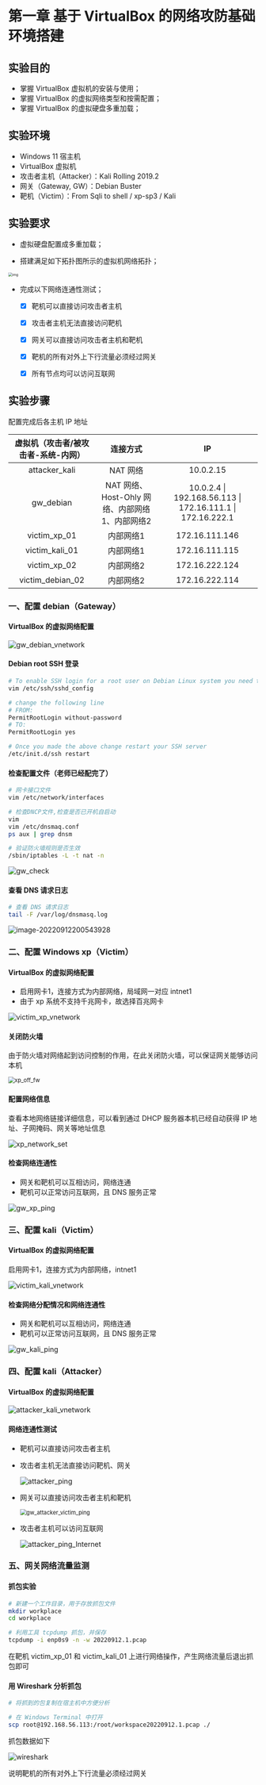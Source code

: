 # 第一章 基于 VirtualBox 的网络攻防基础环境搭建



## 实验目的

- 掌握 VirtualBox 虚拟机的安装与使用；
- 掌握 VirtualBox 的虚拟网络类型和按需配置；
- 掌握 VirtualBox 的虚拟硬盘多重加载；



## 实验环境

- Windows 11 宿主机
- VirtualBox 虚拟机
- 攻击者主机（Attacker）：Kali Rolling 2019.2
- 网关（Gateway, GW）：Debian Buster
- 靶机（Victim）：From Sqli to shell / xp-sp3 / Kali



## 实验要求

- 虚拟硬盘配置成多重加载；

- 搭建满足如下拓扑图所示的虚拟机网络拓扑；

<img src="https://c4pr1c3.github.io/cuc-ns/chap0x01/attach/chap0x01/media/vb-exp-layout.png" alt="img" style="zoom:50%;" />

- 完成以下网络连通性测试；
  - [x] 靶机可以直接访问攻击者主机
  - [x] 攻击者主机无法直接访问靶机
  - [x] 网关可以直接访问攻击者主机和靶机
  - [x] 靶机的所有对外上下行流量必须经过网关
  - [x] 所有节点均可以访问互联网



## 实验步骤

配置完成后各主机 IP 地址

| 虚拟机（攻击者/被攻击者-系统-内网） |                    连接方式                    |                             IP                             |
| :---------------------------------: | :--------------------------------------------: | :--------------------------------------------------------: |
|            attacker_kali            |                    NAT 网络                    |                         10.0.2.15                          |
|              gw_debian              | NAT 网络、Host-Ohly 网络、内部网络1、内部网络2 | 10.0.2.4 \| 192.168.56.113 \| 172.16.111.1 \| 172.16.222.1 |
|            victim_xp_01             |                   内部网络1                    |                       172.16.111.146                       |
|           victim_kali_01            |                   内部网络1                    |                       172.16.111.115                       |
|            victim_xp_02             |                   内部网络2                    |                       172.16.222.124                       |
|          victim_debian_02           |                   内部网络2                    |                       172.16.222.114                       |



### 一、配置 debian（Gateway）

#### VirtualBox 的虚拟网络配置

![gw_debian_vnetwork](img/gw_debian_vnetwork.png)



#### Debian root SSH 登录

```bash
# To enable SSH login for a root user on Debian Linux system you need to first configure SSH server. Open /etc/ssh/sshd_config
vim /etc/ssh/sshd_config

# change the following line
# FROM:
PermitRootLogin without-password
# TO:
PermitRootLogin yes

# Once you made the above change restart your SSH server
/etc/init.d/ssh restart
```



#### 检查配置文件（老师已经配完了）

```bash
# 网卡接口文件
vim /etc/network/interfaces

# 检查DNCP文件,检查是否已开机自启动
vim 
vim /etc/dnsmaq.conf
ps aux | grep dnsm

# 验证防火墙规则是否生效
/sbin/iptables -L -t nat -n
```

![gw_check](img/gw_check.png)



#### 查看 DNS 请求日志

```bash
# 查看 DNS 请求日志
tail -F /var/log/dnsmasq.log
```

![image-20220912200543928](C:\Users\ASUS\Desktop\2022-ns-public-excuses0217\chap0x01\img\dns_log.png)



### 二、配置 Windows xp（Victim）

#### VirtualBox 的虚拟网络配置

- 启用网卡1，连接方式为内部网络，局域网一对应 intnet1
- 由于 xp 系统不支持千兆网卡，故选择百兆网卡

![victim_xp_vnetwork](img/victim_xp_vnetwork.png)



#### 关闭防火墙

由于防火墙对网络起到访问控制的作用，在此关闭防火墙，可以保证网关能够访问本机

<img src="img/xp_off_fw.png" alt="xp_off_fw" style="zoom:80%;" />



#### 配置网络信息

查看本地网络链接详细信息，可以看到通过 DHCP 服务器本机已经自动获得 IP 地址、子网掩码、网关等地址信息

![xp_network_set](img/xp_network_set.png)



#### 检查网络连通性

- 网关和靶机可以互相访问，网络连通
- 靶机可以正常访问互联网，且 DNS 服务正常

![gw_xp_ping](img/gw_xp_ping.png)



### 三、配置 kali（Victim）

#### VirtualBox 的虚拟网络配置

启用网卡1，连接方式为内部网络，intnet1

![victim_kali_vnetwork](img/victim_kali_vnetwork.png)



#### 检查网络分配情况和网络连通性

- 网关和靶机可以互相访问，网络连通
- 靶机可以正常访问互联网，且 DNS 服务正常

![gw_kali_ping](img/gw_kali_ping.png)



### 四、配置 kali（Attacker）

#### VirtualBox 的虚拟网络配置

![attacker_kali_vnetwork](img/attacker_kali_vnetwork.png)



#### 网络连通性测试

- 靶机可以直接访问攻击者主机

- 攻击者主机无法直接访问靶机、网关

  ![attacker_ping](img/attacker_ping.png)

- 网关可以直接访问攻击者主机和靶机

  <img src="img/gw_attacker_victim_ping.png" alt="gw_attacker_victim_ping" style="zoom:80%;" />

- 攻击者主机可以访问互联网

  ![attacker_ping_Internet](img/attacker_ping_Internet.png)



### 五、网关网络流量监测

#### 抓包实验

```bash
# 新建一个工作目录，用于存放抓包文件
mkdir workplace
cd workplace

# 利用工具 tcpdump 抓包，并保存
tcpdump -i enp0s9 -n -w 20220912.1.pcap
```

在靶机 victim_xp_01 和 victim_kali_01 上进行网络操作，产生网络流量后退出抓包即可



#### 用 Wireshark 分析抓包

```bash
# 将抓到的包复制在宿主机中方便分析

# 在 Windows Terminal 中打开
scp root@192.168.56.113:/root/workspace20220912.1.pcap ./
```

抓包数据如下

![wireshark](img/wireshark.png)

说明靶机的所有对外上下行流量必须经过网关
